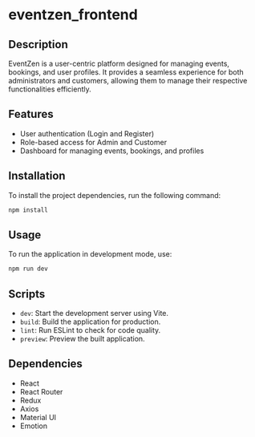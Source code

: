 # eventzen_frontend

## Description
EventZen is a user-centric platform designed for managing events, bookings, and user profiles. It provides a seamless experience for both administrators and customers, allowing them to manage their respective functionalities efficiently.

## Features
- User authentication (Login and Register)
- Role-based access for Admin and Customer
- Dashboard for managing events, bookings, and profiles

## Installation
To install the project dependencies, run the following command:

```bash
npm install
```

## Usage
To run the application in development mode, use:

```bash
npm run dev
```

## Scripts
- `dev`: Start the development server using Vite.
- `build`: Build the application for production.
- `lint`: Run ESLint to check for code quality.
- `preview`: Preview the built application.

## Dependencies
- React
- React Router
- Redux
- Axios
- Material UI
- Emotion
